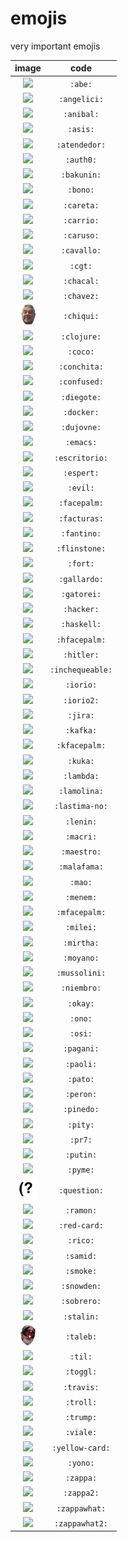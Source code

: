 # emojis
very important emojis

| image | code |
|:----:|:-----:|
| <img src="./emojis/abe.png" height="32"> |`:abe:` |
| <img src="./emojis/angelici.jpg" height="32"> |`:angelici:` |
| <img src="./emojis/anibal.png" height="32"> |`:anibal:` |
| <img src="./emojis/asis.png" height="32"> |`:asis:` |
| <img src="./emojis/atendedor.jpg" height="32"> |`:atendedor:` |
| <img src="./emojis/auth0.png" height="32"> |`:auth0:` |
| <img src="./emojis/bakunin.gif" height="32"> |`:bakunin:` |
| <img src="./emojis/bono.jpg" height="32"> |`:bono:` |
| <img src="./emojis/careta.png" height="32"> |`:careta:` |
| <img src="./emojis/carrio.png" height="32"> |`:carrio:` |
| <img src="./emojis/caruso.png" height="32"> |`:caruso:` |
| <img src="./emojis/cavallo.jpg" height="32"> |`:cavallo:` |
| <img src="./emojis/cgt.png" height="32"> |`:cgt:` |
| <img src="./emojis/chacal.jpg" height="32"> |`:chacal:` |
| <img src="./emojis/chavez.png" height="32"> |`:chavez:` |
| <img src="./emojis/chiqui.png" height="32"> |`:chiqui:` |
| <img src="./emojis/clojure.png" height="32"> |`:clojure:` |
| <img src="./emojis/coco.jpg" height="32"> |`:coco:` |
| <img src="./emojis/conchita.png" height="32"> |`:conchita:` |
| <img src="./emojis/confused.png" height="32"> |`:confused:` |
| <img src="./emojis/diegote.jpg" height="32"> |`:diegote:` |
| <img src="./emojis/docker.png" height="32"> |`:docker:` |
| <img src="./emojis/dujovne.png" height="32"> |`:dujovne:` |
| <img src="./emojis/emacs.png" height="32"> |`:emacs:` |
| <img src="./emojis/escritorio.jpg" height="32"> |`:escritorio:` |
| <img src="./emojis/espert.png" height="32"> |`:espert:` |
| <img src="./emojis/evil.jpg" height="32"> |`:evil:` |
| <img src="./emojis/facepalm.png" height="32"> |`:facepalm:` |
| <img src="./emojis/facturas.png" height="32"> |`:facturas:` |
| <img src="./emojis/fantino.png" height="32"> |`:fantino:` |
| <img src="./emojis/flinstone.png" height="32"> |`:flinstone:` |
| <img src="./emojis/fort.jpg" height="32"> |`:fort:` |
| <img src="./emojis/gallardo.png" height="32"> |`:gallardo:` |
| <img src="./emojis/gatorei.png" height="32"> |`:gatorei:` |
| <img src="./emojis/hacker.jpg" height="32"> |`:hacker:` |
| <img src="./emojis/haskell.png" height="32"> |`:haskell:` |
| <img src="./emojis/hfacepalm.png" height="32"> |`:hfacepalm:` |
| <img src="./emojis/hitler.jpg" height="32"> |`:hitler:` |
| <img src="./emojis/inchequeable.png" height="32"> |`:inchequeable:` |
| <img src="./emojis/iorio.jpg" height="32"> |`:iorio:` |
| <img src="./emojis/iorio2.png" height="32"> |`:iorio2:` |
| <img src="./emojis/jira.jpg" height="32"> |`:jira:` |
| <img src="./emojis/kafka.jpg" height="32"> |`:kafka:` |
| <img src="./emojis/kfacepalm.png" height="32"> |`:kfacepalm:` |
| <img src="./emojis/kuka.png" height="32"> |`:kuka:` |
| <img src="./emojis/lambda.png" height="32"> |`:lambda:` |
| <img src="./emojis/lamolina.png" height="32"> |`:lamolina:` |
| <img src="./emojis/lastima-no.png" height="32"> |`:lastima-no:` |
| <img src="./emojis/lenin.png" height="32"> |`:lenin:` |
| <img src="./emojis/macri.jpg" height="32"> |`:macri:` |
| <img src="./emojis/maestro.png" height="32"> |`:maestro:` |
| <img src="./emojis/malafama.png" height="32"> |`:malafama:` |
| <img src="./emojis/mao.jpg" height="32"> |`:mao:` |
| <img src="./emojis/menem.jpg" height="32"> |`:menem:` |
| <img src="./emojis/mfacepalm.png" height="32"> |`:mfacepalm:` |
| <img src="./emojis/milei.png" height="32"> |`:milei:` |
| <img src="./emojis/mirtha.jpg" height="32"> |`:mirtha:` |
| <img src="./emojis/moyano.png" height="32"> |`:moyano:` |
| <img src="./emojis/mussolini.jpg" height="32"> |`:mussolini:` |
| <img src="./emojis/niembro.png" height="32"> |`:niembro:` |
| <img src="./emojis/okay.png" height="32"> |`:okay:` |
| <img src="./emojis/ono.png" height="32"> |`:ono:` |
| <img src="./emojis/osi.png" height="32"> |`:osi:` |
| <img src="./emojis/pagani.jpg" height="32"> |`:pagani:` |
| <img src="./emojis/paoli.png" height="32"> |`:paoli:` |
| <img src="./emojis/pato.png" height="32"> |`:pato:` |
| <img src="./emojis/peron.png" height="32"> |`:peron:` |
| <img src="./emojis/pinedo.jpg" height="32"> |`:pinedo:` |
| <img src="./emojis/pity.png" height="32"> |`:pity:` |
| <img src="./emojis/pr7.png" height="32"> |`:pr7:` |
| <img src="./emojis/putin.png" height="32"> |`:putin:` |
| <img src="./emojis/pyme.jpg" height="32"> |`:pyme:` |
| <img src="./emojis/question.png" height="32"> |`:question:` |
| <img src="./emojis/ramon.png" height="32"> |`:ramon:` |
| <img src="./emojis/red-card.png" height="32"> |`:red-card:` |
| <img src="./emojis/rico.jpg" height="32"> |`:rico:` |
| <img src="./emojis/samid.png" height="32"> |`:samid:` |
| <img src="./emojis/smoke.gif" height="32"> |`:smoke:` |
| <img src="./emojis/snowden.jpg" height="32"> |`:snowden:` |
| <img src="./emojis/sobrero.png" height="32"> |`:sobrero:` |
| <img src="./emojis/stalin.jpg" height="32"> |`:stalin:` |
| <img src="./emojis/taleb.png" height="32"> |`:taleb:` |
| <img src="./emojis/til.png" height="32"> |`:til:` |
| <img src="./emojis/toggl.png" height="32"> |`:toggl:` |
| <img src="./emojis/travis.png" height="32"> |`:travis:` |
| <img src="./emojis/troll.png" height="32"> |`:troll:` |
| <img src="./emojis/trump.png" height="32"> |`:trump:` |
| <img src="./emojis/viale.png" height="32"> |`:viale:` |
| <img src="./emojis/yellow-card.png" height="32"> |`:yellow-card:` |
| <img src="./emojis/yono.png" height="32"> |`:yono:` |
| <img src="./emojis/zappa.png" height="32"> |`:zappa:` |
| <img src="./emojis/zappa2.png" height="32"> |`:zappa2:` |
| <img src="./emojis/zappawhat.png" height="32"> |`:zappawhat:` |
| <img src="./emojis/zappawhat2.png" height="32"> |`:zappawhat2:` |

